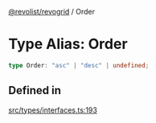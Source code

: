 [@revolist/revogrid](README.md) / Order

# Type Alias: Order

```ts
type Order: "asc" | "desc" | undefined;
```

## Defined in

[src/types/interfaces.ts:193](https://github.com/revolist/revogrid/blob/b102ae971c99d2b260b571c48c9b2f785d580474/src/types/interfaces.ts#L193)
